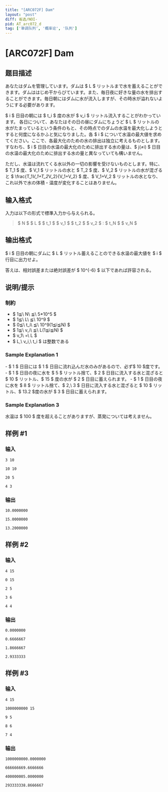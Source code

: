 ```yaml
---
title: "[ARC072F] Dam"
layout: "post"
diff: 省选/NOI-
pid: AT_arc072_d
tag: ['单调队列', '概率论', '队列']
---
```


# [ARC072F] Dam

## 题目描述

[problemUrl]: https://atcoder.jp/contests/arc072/tasks/arc072_d

あなたはダムを管理しています。ダムは $ L $ リットルまで水を蓄えることができます。ダムははじめ干からびています。また、毎日夜に好きな量の水を排出することができます。毎日朝にはダムに水が流入しますが、その時水が溢れないようにする必要があります。

$ i $ 日目の朝には $ t_i $ 度の水が $ v_i $ リットル流入することがわかっています。 各日について、あなたはその日の昼にダムにちょうど $ L $ リットルの水がたまっているという条件のもと、その時点でのダムの水温を最大化しようとすると何度になるかふと気になりました。各 $ i $ について水温の最大値を求めてください。ここで、各最大化のための水の排出は独立に考えるものとします。すなわち、$ i $ 日目の水温の最大化のために排出する水の量は、$ j(≠i) $ 日目の水温の最大化のために排出する水の量と異なっていても構いません。

ただし、水温は流れてくる水以外の一切の影響を受けないものとします。特に、$ T_1 $ 度、$ V_1 $ リットルの水と $ T_2 $ 度、$ V_2 $ リットルの水が混ざると $ \frac{T_1*V_1+T_2*V_2}{V_1+V_2} $ 度、$ V_1+V_2 $ リットルの水となり、これ以外で水の体積・温度が変化することはありません。

## 输入格式

入力は以下の形式で標準入力から与えられる。

> $ N $ $ L $ $ t_1 $ $ v_1 $ $ t_2 $ $ v_2 $ : $ t_N $ $ v_N $

## 输出格式

$ i $ 日目の朝にダムに $ L $ リットル蓄えることのできる水温の最大値を $ i $ 行目に出力せよ。

答えは、相対誤差または絶対誤差が $ 10^{-6} $ 以下であれば許容される。

## 说明/提示

### 制約

- $ 1≦\ N\ ≦\ 5*10^5 $
- $ 1≦\ L\ ≦\ 10^9 $
- $ 0≦\ t_i\ ≦\ 10^9(1≦i≦N) $
- $ 1≦\ v_i\ ≦\ L(1≦i≦N) $
- $ v_1\ =\ L $
- $ L,\ v_i,\ t_i $ は整数である

### Sample Explanation 1

\- $ 1 $ 日目には $ 1 $ 日目に流れ込んだ水のみがあるので、必ず$ 10 $度です。 - $ 1 $ 日目の夜に水を $ 5 $ リットル捨て、$ 2 $ 日目に流入する水と混ざると $ 10 $ リットル、$ 15 $ 度の水が $ 2 $ 日目に蓄えられます。 - $ 1 $ 日目の夜に水を $ 8 $ リットル捨て、$ 2,\ 3 $ 日目に流入する水と混ざると $ 10 $ リットル、$ 13.2 $度の水が $ 3 $ 日目に蓄えられます。

### Sample Explanation 3

水温は $ 100 $ 度を超えることがありますが、蒸発については考えません。

## 样例 #1

### 输入

```
3 10
10 10
20 5
4 3
```

### 输出

```
10.0000000
15.0000000
13.2000000
```

## 样例 #2

### 输入

```
4 15
0 15
2 5
3 6
4 4
```

### 输出

```
0.0000000
0.6666667
1.8666667
2.9333333
```

## 样例 #3

### 输入

```
4 15
1000000000 15
9 5
8 6
7 4
```

### 输出

```
1000000000.0000000
666666669.6666666
400000005.0000000
293333338.8666667
```

